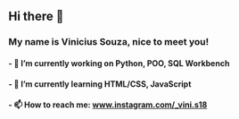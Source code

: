 ## Hi there 👋
### My name is Vinicius Souza, nice to meet you!
#### - 🔭 I’m currently working on Python, POO, SQL Workbench
#### - 🌱 I’m currently learning HTML/CSS, JavaScript
#### - 📫 How to reach me: www.instagram.com/_vini.s18
<!--
**devd3p/devd3p** is a ✨ _special_ ✨ repository because its `README.md` (this file) appears on your GitHub profile.

Here are some ideas to get you started:

- 🔭 I’m currently working on Python, POO, SQL Workbench
- 🌱 I’m currently learning HTML/CSS, JavaScript
- 📫 How to reach me: www.instagram.com/_vini.s18

-->

